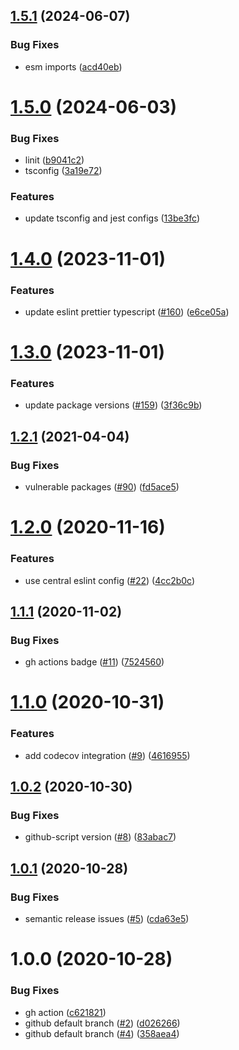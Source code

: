 ## [1.5.1](https://github.com/rpidanny/typescript-package-template/compare/v1.5.0...v1.5.1) (2024-06-07)


### Bug Fixes

* esm imports ([acd40eb](https://github.com/rpidanny/typescript-package-template/commit/acd40ebbdf3acc794c3092aca875a1c2b22fbb3e))

# [1.5.0](https://github.com/rpidanny/typescript-package-template/compare/v1.4.0...v1.5.0) (2024-06-03)


### Bug Fixes

* linit ([b9041c2](https://github.com/rpidanny/typescript-package-template/commit/b9041c2605a86f6567de0bf9f0ffc3b95748c920))
* tsconfig ([3a19e72](https://github.com/rpidanny/typescript-package-template/commit/3a19e723d6fedef1d355cf391db230b11f42b4f7))


### Features

* update tsconfig and jest configs ([13be3fc](https://github.com/rpidanny/typescript-package-template/commit/13be3fccc3b21a8076a2c81481cfdfb833ac478a))

# [1.4.0](https://github.com/rpidanny/typescript-package-template/compare/v1.3.0...v1.4.0) (2023-11-01)


### Features

* update eslint prettier typescript ([#160](https://github.com/rpidanny/typescript-package-template/issues/160)) ([e6ce05a](https://github.com/rpidanny/typescript-package-template/commit/e6ce05a442c6e17a7a45fedd0f3ba6c9bb533f34))

# [1.3.0](https://github.com/rpidanny/typescript-package-template/compare/v1.2.1...v1.3.0) (2023-11-01)


### Features

* update package versions ([#159](https://github.com/rpidanny/typescript-package-template/issues/159)) ([3f36c9b](https://github.com/rpidanny/typescript-package-template/commit/3f36c9b45ac1cac1889680dc23feecc1d0ddb2d6))

## [1.2.1](https://github.com/rpidanny/typescript-package-template/compare/v1.2.0...v1.2.1) (2021-04-04)


### Bug Fixes

* vulnerable packages ([#90](https://github.com/rpidanny/typescript-package-template/issues/90)) ([fd5ace5](https://github.com/rpidanny/typescript-package-template/commit/fd5ace5db42fdab6f1fdd3dfa781a2ee47a9497c))

# [1.2.0](https://github.com/rpidanny/typescript-package-template/compare/v1.1.1...v1.2.0) (2020-11-16)


### Features

* use central eslint config ([#22](https://github.com/rpidanny/typescript-package-template/issues/22)) ([4cc2b0c](https://github.com/rpidanny/typescript-package-template/commit/4cc2b0caf99195601abfc40e81df9be40c5b926f))

## [1.1.1](https://github.com/rpidanny/typescript-package-template/compare/v1.1.0...v1.1.1) (2020-11-02)


### Bug Fixes

* gh actions badge ([#11](https://github.com/rpidanny/typescript-package-template/issues/11)) ([7524560](https://github.com/rpidanny/typescript-package-template/commit/752456043d0f729fb5481e22334c8c42242a6146))

# [1.1.0](https://github.com/rpidanny/typescript-package-template/compare/v1.0.2...v1.1.0) (2020-10-31)


### Features

* add codecov integration ([#9](https://github.com/rpidanny/typescript-package-template/issues/9)) ([4616955](https://github.com/rpidanny/typescript-package-template/commit/46169557025868e80335f63d94ae5bd43c77641d))

## [1.0.2](https://github.com/rpidanny/typescript-package-template/compare/v1.0.1...v1.0.2) (2020-10-30)


### Bug Fixes

* github-script version ([#8](https://github.com/rpidanny/typescript-package-template/issues/8)) ([83abac7](https://github.com/rpidanny/typescript-package-template/commit/83abac7d2feacc33fc03a5d0bab9e02a885a6d57))

## [1.0.1](https://github.com/rpidanny/typescript-package-template/compare/v1.0.0...v1.0.1) (2020-10-28)


### Bug Fixes

* semantic release issues ([#5](https://github.com/rpidanny/typescript-package-template/issues/5)) ([cda63e5](https://github.com/rpidanny/typescript-package-template/commit/cda63e5dcfd3abb593485bb3e5e800926d6e3219))

# 1.0.0 (2020-10-28)


### Bug Fixes

* gh action ([c621821](https://github.com/rpidanny/typescript-package-template/commit/c621821e658090b94707c8e42fed30924e4c5525))
* github default branch ([#2](https://github.com/rpidanny/typescript-package-template/issues/2)) ([d026266](https://github.com/rpidanny/typescript-package-template/commit/d0262661bd3f75aa7f7bbf435f8591bd77e38a5e))
* github default branch ([#4](https://github.com/rpidanny/typescript-package-template/issues/4)) ([358aea4](https://github.com/rpidanny/typescript-package-template/commit/358aea43738d245d9cb055f10e5d843068c7a17b))
